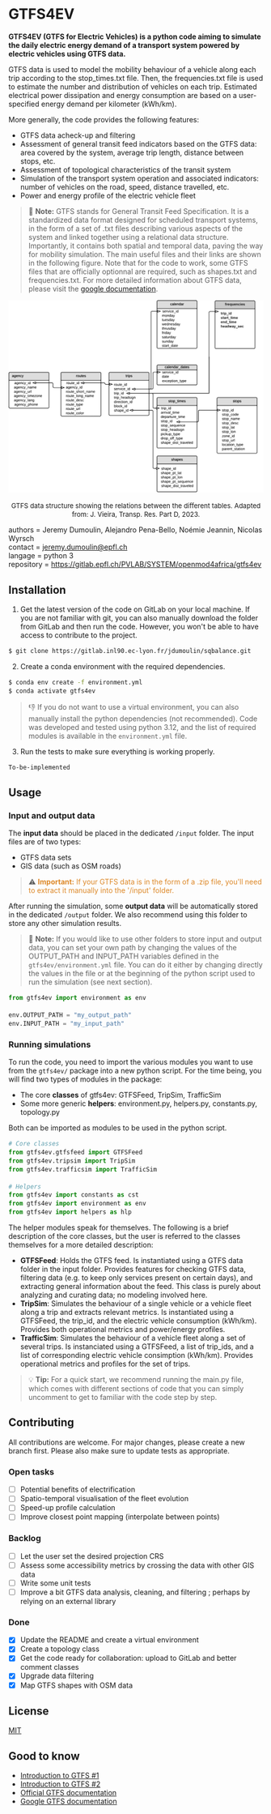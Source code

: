 # GTFS4EV
**GTFS4EV (GTFS for Electric Vehicles) is a python code aiming to simulate the daily electric energy demand of a transport system powered by electric vehicles using GTFS data.** 

GTFS data is used to model the mobility behaviour of a vehicle along each trip according to the stop_times.txt file. Then, the frequencies.txt file is used to estimate the number and distribution of vehicles on each trip. Estimated electrical power dissipation and energy consumption are based on a user-specified energy demand per kilometer (kWh/km). 

More generally, the code provides the following features:

- GTFS data acheck-up and filtering
- Assessment of general transit feed indicators based on the GTFS data: area covered by the system, average trip length, distance between stops, etc.
- Assessment of topological characteristics of the transit system
- Simulation of the transport system operation and associated indicators: number of vehicles on the road, speed, distance travelled, etc.
- Power and energy profile of the electric vehicle fleet

> :memo: **Note:** GTFS stands for General Transit Feed Specification. It is a standardized data format designed for scheduled transport systems, in the form of a set of .txt files describing various aspects of the system and linked together using a relational data structure. Importantly, it contains both spatial and temporal data, paving the way for mobility simulation. The main useful files and their links are shown in the following figure. Note that for the code to work, some GTFS files that are officially optionnal are required, such as shapes.txt and frequencies.txt. For more detailed information about GTFS data, please visit the [google documentation](https://developers.google.com/transit/gtfs).

<center>
	<img src="doc/gtfs_data_structure.png" width="600"> 
	<p><font size="-1">GTFS data structure showing the relations between the different tables. Adapted from: J. Vieira, Transp. Res. Part D, 2023.</font></p>
</center>

authors = Jeremy Dumoulin, Alejandro Pena-Bello, Noémie Jeannin, Nicolas Wyrsch  
contact = jeremy.dumoulin@epfl.ch  
langage = python 3  
repository = https://gitlab.epfl.ch/PVLAB/SYSTEM/openmod4africa/gtfs4ev 


## Installation

1. Get the latest version of the code on GitLab on your local machine. If you are not familiar with git, you can also manually download the folder from GitLab and then run the code. However, you won't be able to have access to contribute to the project.
```bash
$ git clone https://gitlab.inl90.ec-lyon.fr/jdumoulin/sqbalance.git
```

2. Create a conda environment with the required dependencies. 
```bash
$ conda env create -f environment.yml
$ conda activate gtfs4ev
```
> :thumbsdown: If you do not want to use a virtual environment, you can also manually install the python dependencies (not recommended). Code was developed and tested using python 3.12, and the list of required modules is available in the `environment.yml` file.

3. Run the tests to make sure everything is working properly.
```bash
To-be-implemented
```

## Usage

### Input and output data
The **input data** should be placed in the dedicated `/input` folder. The input files are of two types:   

- GTFS data sets  
- GIS data (such as OSM roads)

> :warning: <span style="color:#dd8828">**Important:** If your GTFS data is in the form of a .zip file, you'll need to extract it manually into the '/input' folder.</span>

After running the simulation, some **output data** will be automatically stored in the dedicated `/output` folder. We also recommend using this folder to store any other simulation results.

> :memo: **Note:** If you would like to use other folders to store input and output data, you can set your own path by changing the values of the OUTPUT_PATH and INPUT_PATH variables defined in the `gtfs4ev/environment.yml` file. You can do it either by changing directly the values in the file or at the beginning of the python script used to run the simulation (see next section).
```python
from gtfs4ev import environment as env

env.OUTPUT_PATH = "my_output_path"
env.INPUT_PATH = "my_input_path"
``` 

### Running simulations

To run the code, you need to import the various modules you want to use from the `gtfs4ev/` package into a new python script. For the time being, you will find two types of modules in the package:

* The core **classes** of gtfs4ev: GTFSFeed, TripSim, TrafficSim
* Some more generic **helpers**: environment.py, helpers.py, constants.py, topology.py 

Both can be imported as modules to be used in the python script.
```python
# Core classes
from gtfs4ev.gtfsfeed import GTFSFeed
from gtfs4ev.tripsim import TripSim
from gtfs4ev.trafficsim import TrafficSim

# Helpers
from gtfs4ev import constants as cst
from gtfs4ev import environment as env
from gtfs4ev import helpers as hlp
```

The helper modules speak for themselves. The following is a brief description of the core classes, but the user is referred to the classes themselves for a more detailed description:

* **GTFSFeed**: Holds the GTFS feed. Is instantiated using a GTFS data folder in the input folder. Provides features for checking GTFS data, filtering data (e.g. to keep only services present on certain days), and extracting general information about the feed. This class is purely about analyzing and curating data; no modeling involved here.  
* **TripSim**: Simulates the behaviour of a single vehicle or a vehicle fleet along a trip and extracts relevant metrics. Is instantiated using a GTFSFeed, the trip_id, and the electric vehicle consumption (kWh/km). Provides both operational metrics and power/energy profiles.
* **TrafficSim**: Simulates the behaviour of a vehicle fleet along a set of several trips. Is instanciated using a GTFSFeed, a list of trip_ids, and a list of corresponding electric vehicle consimption (kWh/km). Provides operational metrics and profiles for the set of trips. 

> :bulb: **Tip:** For a quick start, we recommend running the main.py file, which comes with different sections of code that you can simply uncomment to get to familiar with the code step by step.

## Contributing

All contributions are welcome. For major changes, please create a new branch first.
Please also make sure to update tests as appropriate.

### Open tasks

- [ ] Potential benefits of electrification
- [ ] Spatio-temporal visualisation of the fleet evolution
- [ ] Speed-up profile calculation
- [ ] Improve closest point mapping (interpolate between points)

### Backlog

- [ ] Let the user set the desired projection CRS
- [ ] Assess some accessibility metrics by crossing the data with other GIS data 
- [ ] Write some unit tests 
- [ ] Improve a bit GTFS data analysis, cleaning, and filtering ; perhaps by relying on an external library

### Done

- [x] Update the README and create a virtual environment
- [x] Create a topology class
- [x] Get the code ready for collaboration: upload to GitLab and better comment classes
- [x] Upgrade data filtering
- [x] Map GTFS shapes with OSM data

## License

[MIT](https://choosealicense.com/licenses/mit/)

## Good to know

- [Introduction to GTFS #1](https://www.youtube.com/watch?v=8OQKHhu1VgQ)
- [Introduction to GTFS #2](https://www.youtube.com/watch?v=SDz2460AjNo)
- [Official GTFS documentation](https://gtfs.org/)
- [Google GTFS documentation]()